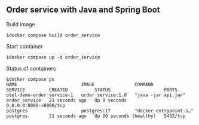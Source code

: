


## Order service with Java and Spring Boot
Build image
```
$docker compose build order_service
```

Start container
```
$docker compose up -d order_service
```

Status of containers
```
$docker compose ps                 
NAME                        IMAGE               COMMAND                  SERVICE         CREATED          STATUS                    PORTS
otel-demo-order_service-1   order_service:1.0   "java -jar api.jar"      order_service   21 seconds ago   Up 9 seconds              0.0.0.0:8080->8080/tcp
postgres                    postgres:17         "docker-entrypoint.s…"   postgres        21 seconds ago   Up 20 seconds (healthy)   5432/tcp
```